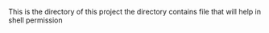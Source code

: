 This is the directory of this project
the directory contains file that will help in shell permission
